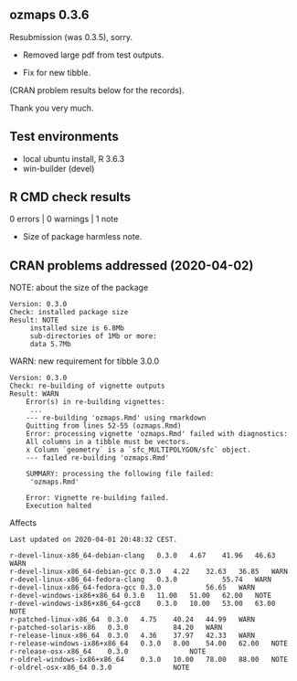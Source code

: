 ## ozmaps 0.3.6

Resubmission (was 0.3.5), sorry. 

* Removed large pdf from test outputs. 

* Fix for new tibble.  

(CRAN problem results below for the records).

Thank you very much. 

## Test environments
* local ubuntu install, R 3.6.3
* win-builder (devel)

## R CMD check results

0 errors | 0 warnings | 1 note

* Size of package harmless note. 


## CRAN problems addressed (2020-04-02)

NOTE: about the size of the package 

```
Version: 0.3.0
Check: installed package size
Result: NOTE
     installed size is 6.8Mb
     sub-directories of 1Mb or more:
     data 5.7Mb
```

WARN: new requirement for tibble 3.0.0

```
Version: 0.3.0
Check: re-building of vignette outputs
Result: WARN
    Error(s) in re-building vignettes:
     ...
    --- re-building 'ozmaps.Rmd' using rmarkdown
    Quitting from lines 52-55 (ozmaps.Rmd)
    Error: processing vignette 'ozmaps.Rmd' failed with diagnostics:
    All columns in a tibble must be vectors.
    x Column `geometry` is a `sfc_MULTIPOLYGON/sfc` object.
    --- failed re-building 'ozmaps.Rmd'
    
    SUMMARY: processing the following file failed:
     'ozmaps.Rmd'
    
    Error: Vignette re-building failed.
    Execution halted
```

Affects

```
Last updated on 2020-04-01 20:48:32 CEST.

r-devel-linux-x86_64-debian-clang	0.3.0	4.67	41.96	46.63	WARN	
r-devel-linux-x86_64-debian-gcc	0.3.0	4.22	32.63	36.85	WARN	
r-devel-linux-x86_64-fedora-clang	0.3.0			55.74	WARN	
r-devel-linux-x86_64-fedora-gcc	0.3.0			56.65	WARN	
r-devel-windows-ix86+x86_64	0.3.0	11.00	51.00	62.00	NOTE	
r-devel-windows-ix86+x86_64-gcc8	0.3.0	10.00	53.00	63.00	NOTE	
r-patched-linux-x86_64	0.3.0	4.75	40.24	44.99	WARN	
r-patched-solaris-x86	0.3.0			84.20	WARN	
r-release-linux-x86_64	0.3.0	4.36	37.97	42.33	WARN	
r-release-windows-ix86+x86_64	0.3.0	8.00	54.00	62.00	NOTE	
r-release-osx-x86_64	0.3.0				NOTE	
r-oldrel-windows-ix86+x86_64	0.3.0	10.00	78.00	88.00	NOTE	
r-oldrel-osx-x86_64	0.3.0				NOTE	
```


